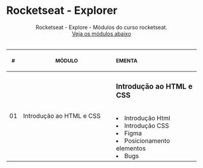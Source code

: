 # Rocketseat - Explorer

<p align="center">
    Rocketseat - Explore - Módulos do curso rocketseat. <br>
    <a href="#">Veja os módulos abaixo</a><br>
    <br><table>
    <thead>
        <tr>
            <th align="center">
                <img width="20" height="1"> 
                <p>
                    <small>#</small>
                </p>
            </th>
            <th align="center">
                <img width="300" height="1"> 
                <p> 
                    <small>
                        MÓDULO
                    </small>
                </p>
            </th>
            <th align="left">
                <img width="140" height="1">
                <p align="left"> 
                    <small>
                    EMENTA
                    </small>
                </p>
            </th>
        </tr>
    </thead>
    <tbody>
        <tr>
            <td>01</td>
            <td>Introdução ao HTML e CSS</td>
            <td>
            <h3>Introdução ao HTML e CSS </h3> <br/>
              <li>Introdução Html</li>
              <li>Introdução CSS</li>
              <li>Figma</li>
              <li>Posicionamento elementos</li>
              <li>Bugs</li>
            </td>
        </tr>
    </tbody>
</table></p>
